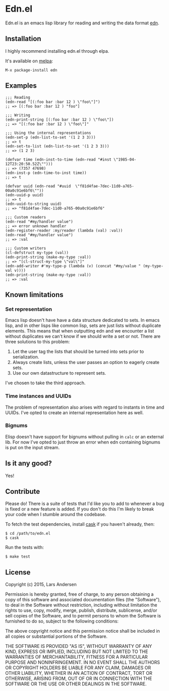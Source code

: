 # Edn.el

Edn.el is an emacs lisp library for reading and writing the data
format [edn](https://github.com/edn-format/edn).

## Installation

I highly recommend installing edn.el through elpa.

It's available on [melpa](http://melpa.milkbox.net/):

    M-x package-install edn

## Examples
```elisp
;;; Reading
(edn-read "[(:foo bar :bar 12 ) \"foo\"]")
;; => [(:foo bar :bar 12 ) "foo"]

;;; Writing
(edn-print-string [(:foo bar :bar 12 ) \"foo\"])
;; => "[(:foo bar :bar 12 ) \"foo\"]"

;;; Using the internal representations
(edn-set-p (edn-list-to-set '(1 2 3 3)))
;; => t
(edn-set-to-list (edn-list-to-set '(1 2 3 3)))
;; => (1 2 3)

(defvar time (edn-inst-to-time (edn-read "#inst \"1985-04-12T23:20:50.52Z\"")))
;; => (7357 47698)
(edn-inst-p (edn-time-to-inst time))
;; => t

(defvar uuid (edn-read "#uuid  \"f81d4fae-7dec-11d0-a765-00a0c91e6bf6\""))
(edn-uuid-p uuid)
;; => t
(edn-uuid-to-string uuid)
;; => "f81d4fae-7dec-11d0-a765-00a0c91e6bf6"

;;; Custom readers
(edn-read "#my/handler value")
;; => error unknown handler
(edn-register-reader :my/reader (lambda (val) :val))
(edn-read "#my/handler value")
;; => :val

;;; Custom writers
(cl-defstruct my-type (val))
(edn-print-string (make-my-type :val))
;; => "[cl-struct-my-type \"val\"]"
(edn-add-writer #'my-type-p (lambda (v) (concat "#my/value " (my-type-val v))))
(edn-print-string (make-my-type :val))
;; => :val
```

## Known limitations

### Set representation

Emacs lisp doesn't have have a data structure dedicated to sets.  In emacs lisp, and in other lisps like common lisp, sets are just lists without duplicate elements.  This means that when outputting edn and we encounter a list without duplicates we can't know if we should write a set or not.  There are three solutions to this problem:

1. Let the user tag the lists that should be turned into sets prior to serialization.
2. Always create lists, unless the user passes an option to eagerly create sets.
3. Use our own datastructure to represent sets.

I've chosen to take the third approach.

### Time instances and UUIDs

The problem of representation also arises with regard to instants in time and UUIDs.  I've opted to create an internal representation here as well.

### Bignums

Elisp doesn't have support for bignums without pulling in `calc` or an external lib.  For now I've opted to just throw an error when edn containing bignums is put on the input stream.

## Is it any good?

Yes!

## Contribute

Please do!  There is a suite of tests that I'd like you to add to whenever a bug is fixed or a new feature is added.  If you don't do this I'm likely to break your code when I stumble around the codebase.

To fetch the test dependencies, install [cask](https://github.com/rejeep/cask.el) if you haven't already, then:

    $ cd /path/to/edn.el
    $ cask

Run the tests with:

    $ make test

## License

Copyright (c)  2015, Lars Andersen

Permission is hereby granted, free of charge, to any person obtaining a copy
of this software and associated documentation files (the "Software"), to deal
in the Software without restriction, including without limitation the rights
to use, copy, modify, merge, publish, distribute, sublicense, and/or sell
copies of the Software, and to permit persons to whom the Software is
furnished to do so, subject to the following conditions:

The above copyright notice and this permission notice shall be included in
all copies or substantial portions of the Software.

THE SOFTWARE IS PROVIDED "AS IS", WITHOUT WARRANTY OF ANY KIND, EXPRESS OR
IMPLIED, INCLUDING BUT NOT LIMITED TO THE WARRANTIES OF MERCHANTABILITY,
FITNESS FOR A PARTICULAR PURPOSE AND NONINFRINGEMENT. IN NO EVENT SHALL THE
AUTHORS OR COPYRIGHT HOLDERS BE LIABLE FOR ANY CLAIM, DAMAGES OR OTHER
LIABILITY, WHETHER IN AN ACTION OF CONTRACT, TORT OR OTHERWISE, ARISING FROM,
OUT OF OR IN CONNECTION WITH THE SOFTWARE OR THE USE OR OTHER DEALINGS IN
THE SOFTWARE.
